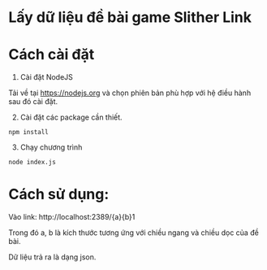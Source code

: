 # Lấy dữ liệu đề bài game Slither Link

# Cách cài đặt

1. Cài đặt NodeJS

Tải về tại https://nodejs.org và chọn phiên bản phù hợp với hệ điều hành sau đó cài đặt.

2. Cài đặt các package cần thiết.

`npm install`

3. Chạy chương trình

`node index.js`

# Cách sử dụng:

Vào link: http://localhost:2389/{a}{b}1

Trong đó a, b là kích thước tương ứng với chiều ngang và chiều dọc của đề bài.

Dữ liệu trả ra là dạng json.